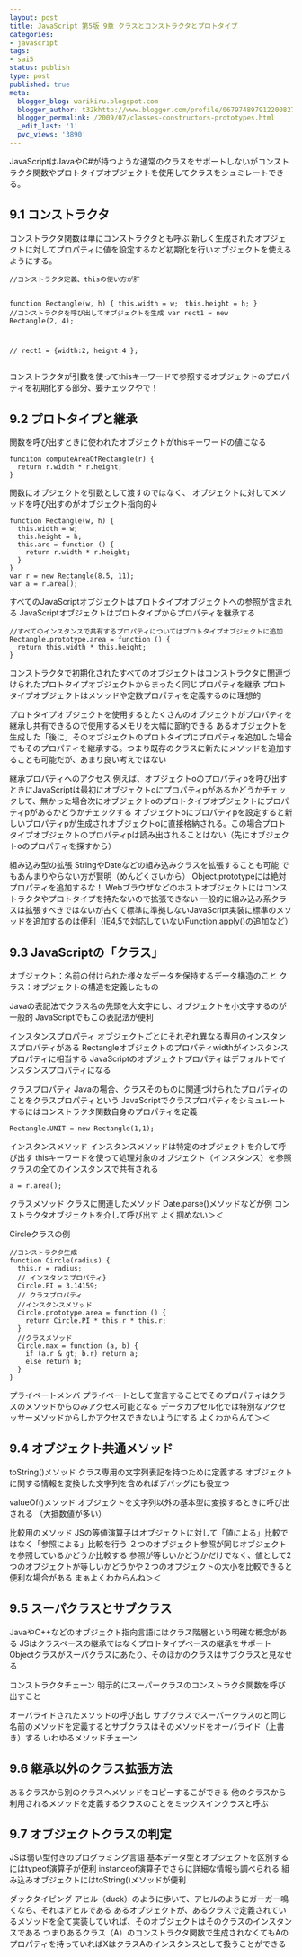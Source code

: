 ```yaml
---
layout: post
title: JavaScript 第5版 9章 クラスとコンストラクタとプロトタイプ
categories:
- javascript
tags:
- sai5
status: publish
type: post
published: true
meta:
  blogger_blog: warikiru.blogspot.com
  blogger_author: t32khttp://www.blogger.com/profile/06797489791220082722noreply@blogger.com
  blogger_permalink: /2009/07/classes-constructors-prototypes.html
  _edit_last: '1'
  pvc_views: '3890'
---
```

JavaScriptはJavaやC#が持つような通常のクラスをサポートしないがコンストラクタ関数やプロトタイプオブジェクトを使用してクラスをシュミレートできる。
<h2>9.1 コンストラクタ</h2>
コンストラクタ関数は単にコンストラクタとも呼ぶ
新しく生成されたオブジェクトに対してプロパティに値を設定するなど初期化を行いオブジェクトを使えるようにする。
<pre><code>//コンストラクタ定義、thisの使い方が肝

function Rectangle(w, h) {
  this.width = w;　this.height = h;
}
//コンストラクタを呼び出してオブジェクトを生成
var rect1 = new Rectangle(2, 4);

// rect1 = {width:2, height:4 };</code></pre>
コンストラクタが引数を使ってthisキーワードで参照するオブジェクトのプロパティを初期化する部分、要チェックやで！
<h2>9.2 プロトタイプと継承</h2>
関数を呼び出すときに使われたオブジェクトがthisキーワードの値になる
<pre><code>funciton computeAreaOfRectangle(r) {
  return r.width * r.height;
}</code></pre>
関数にオブジェクトを引数として渡すのではなく、
オブジェクトに対してメソッドを呼び出すのがオブジェクト指向的↓
<pre><code>function Rectangle(w, h) {
  this.width = w;
  this.height = h;
  this.are = function () {
    return r.width * r.height;
  }
}
var r = new Rectangle(8.5, 11);
var a = r.area();</code></pre>
すべてのJavaScriptオブジェクトはプロトタイプオブジェクトへの参照が含まれる
JavaScriptオブジェクトはプロトタイプからプロパティを継承する
<pre><code>//すべてのインスタンスで共有するプロパティについてはプロトタイプオブジェクトに追加
Rectangle.prototype.area = function () {
  return this.width * this.height;
}</code></pre>
コンストラクタで初期化されたすべてのオブジェクトはコンストラクタに関連づけられたプロトタイプオブジェクトからまったく同じプロパティを継承
プロトタイプオブジェクトはメソッドや定数プロパティを定義するのに理想的

プロトタイプオブジェクトを使用するとたくさんのオブジェクトがプロパティを継承し共有できるので使用するメモリを大幅に節約できる
あるオブジェクトを生成した「後に」そのオブジェクトのプロトタイプにプロパティを追加した場合でもそのプロパティを継承する。つまり既存のクラスに新たにメソッドを追加することも可能だが、あまり良い考えではない

継承プロパティへのアクセス
例えば、オブジェクトoのプロパティpを呼び出すときにJavaScriptは最初にオブジェクトoにプロパティpがあるかどうかチェックして、無かった場合次にオブジェクトoのプロトタイプオブジェクトにプロパティpがあるかどうかチェックする
オブジェクトoにプロパティpを設定すると新しいプロパティpが生成されオブジェクトoに直接格納される。この場合プロトタイプオブジェクトのプロパティpは読み出されることはない（先にオブジェクトoのプロパティを探すから）

組み込み型の拡張
StringやDateなどの組み込みクラスを拡張することも可能
でもあんまりやらない方が賢明（めんどくさいから）
Object.prototypeには絶対プロパティを追加するな！
Webブラウザなどのホストオブジェクトにはコンストラクタやプロトタイプを持たないので拡張できない
一般的に組み込み系クラスは拡張すべきではないが古くて標準に準拠しないJavaScript実装に標準のメソッドを追加するのは便利（IE4,5で対応していないFunction.apply()の追加など）
<h2>9.3 JavaScriptの「クラス」</h2>
オブジェクト：名前の付けられた様々なデータを保持するデータ構造のこと
クラス：オブジェクトの構造を定義したもの

Javaの表記法でクラス名の先頭を大文字にし、オブジェクトを小文字するのが一般的
JavaScriptでもこの表記法が便利

インスタンスプロパティ
オブジェクトごとにそれぞれ異なる専用のインスタンスプロパティがある
Rectangleオブジェクトのプロパティwidthがインスタンスプロパティに相当する
JavaScriptのオブジェクトプロパティはデフォルトでインスタンスプロパティになる

クラスプロパティ
Javaの場合、クラスそのものに関連づけられたプロパティのことをクラスプロパティという
JavaScriptでクラスプロパティをシミュレートするにはコンストラクタ関数自身のプロパティを定義
<pre><code>Rectangle.UNIT = new Rectangle(1,1);</code></pre>
インスタンスメソッド
インスタンスメソッドは特定のオブジェクトを介して呼び出す
thisキーワードを使って処理対象のオブジェクト（インスタンス）を参照
クラスの全てのインスタンスで共有される
<pre><code>a = r.area();</code></pre>
クラスメソッド
クラスに関連したメソッド
Date.parse()メソッドなどが例
コンストラクタオブジェクトを介して呼び出す
よく掴めない＞＜

Circleクラスの例
<pre><code>//コンストラクタ生成
function Circle(radius) {
  this.r = radius;
  // インスタンスプロパティ}
  Circle.PI = 3.14159;
  // クラスプロパティ
  //インスタンスメソッド
  Circle.prototype.area = function () {
    return Circle.PI * this.r * this.r;
  }
  //クラスメソッド
  Circle.max = function (a, b) {
    if (a.r &amp; gt; b.r) return a;
    else return b;
  }
}</code></pre>
プライベートメンバ
プライベートとして宣言することでそのプロパティはクラスのメソッドからのみアクセス可能となる
データカプセル化では特別なアクセッサーメソッドからしかアクセスできないようにする
よくわからんて＞＜
<h2>9.4 オブジェクト共通メソッド</h2>
toString()メソッド
クラス専用の文字列表記を持つために定義する
オブジェクトに関する情報を変換した文字列を含めればデバッグにも役立つ

valueOf()メソッド
オブジェクトを文字列以外の基本型に変換するときに呼び出される
（大抵数値が多い）

比較用のメソッド
JSの等値演算子はオブジェクトに対して「値による」比較ではなく「参照による」比較を行う
２つのオブジェクト参照が同じオブジェクトを参照しているかどうか比較する
参照が等しいかどうかだけでなく、値として2つのオブジェクトが等しいかどうかや２つのオブジェクトの大小を比較できると便利な場合がある
まぁよくわからんね＞＜
<h2>9.5 スーパクラスとサブクラス</h2>
JavaやC++などのオブジェクト指向言語にはクラス階層という明確な概念がある
JSはクラスベースの継承ではなくプロトタイプベースの継承をサポート
Objectクラスがスーパクラスにあたり、そのほかのクラスはサブクラスと見なせる

コンストラクタチェーン
明示的にスーパークラスのコンストラクタ関数を呼び出すこと

オーバライドされたメソッドの呼び出し
サブクラスでスーパークラスのと同じ名前のメソッドを定義するとサブクラスはそのメソッドをオーバライド（上書き）する
いわゆるメソッドチェーン
<h2>9.6 継承以外のクラス拡張方法</h2>
あるクラスから別のクラスへメソッドをコピーするこができる
他のクラスから利用されるメソッドを定義するクラスのことをミックスインクラスと呼ぶ
<h2>9.7 オブジェクトクラスの判定</h2>
JSは弱い型付きのプログラミング言語
基本データ型とオブジェクトを区別するにはtypeof演算子が便利
instanceof演算子でさらに詳細な情報も調べられる
組み込みオブジェクトにはtoString()メソッドが便利

ダックタイピング
アヒル（duck）のように歩いて、アヒルのようにガーガー鳴くなら、それはアヒルである
あるオブジェクトが、あるクラスで定義されているメソッドを全て実装していれば、そのオブジェクトはそのクラスのインスタンスである
つまりあるクラス（A）のコンストラクタ関数で生成されなくてもAのプロパティを持っていればXはクラスAのインスタンスとして扱うことができる
